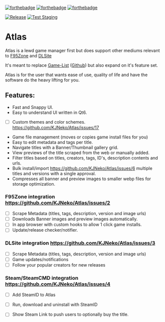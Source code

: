 [![forthebadge](https://forthebadge.com/images/badges/it-works-why.svg)](https://forthebadge.com)
[![forthebadge](https://forthebadge.com/images/badges/made-with-c-plus-plus.svg)](https://forthebadge.com)
[![forthebadge](https://forthebadge.com/images/badges/powered-by-qt.svg)](https://forthebadge.com)

[![Release](https://github.com/KJNeko/Atlas/actions/workflows/release.yml/badge.svg)](https://github.com/KJNeko/Atlas/actions/workflows/release.yml)
[![Test Staging](https://github.com/KJNeko/Atlas/actions/workflows/staging-test.yml/badge.svg)](https://github.com/KJNeko/Atlas/actions/workflows/staging-test.yml)
# Atlas
Atlas is a lewd game manager first but does support other mediums relevant to [F95Zone](https://f95zone.to/) and [DLSite](https://www.dlsite.com/)

It's meant to replace [Game-List](www.game-list.org) ([Github](https://github.com/game-list/game-list)) but also expand on it's feature set.

Atlas is for the user that wants ease of use, quality of life and have the software do the heavy lifting for you.

## Features:
- Fast and Snappy UI.
- Easy to understand UI written in Qt6.
- [ ] Custom themes and color schemes. https://github.com/KJNeko/Atlas/issues/17
- Game file management (moves or copies game install files for you)
- Easy to edit metadata and tags per title.
- Navigate titles with a Banner/Thumbnail gallery grid.
- View previews of the title scraped from the web or manually added.
- Filter titles based on titles, creators, tags, ID's, description contents and urls.
- Bulk install/import https://github.com/KJNeko/Atlas/issues/6 multiple titles and versions with a single approval.
- Compresses all banner and preview images to smaller webp files for storage optimization.

### F95Zone integration https://github.com/KJNeko/Atlas/issues/2
- [ ] Scrape Metadata (titles, tags, description, version and image urls)
- [ ] Downloads Banner images and preview images automatically.
- [ ] In app browser with custom hooks to allow 1 click game installs.
- [ ] Update/release checker/notifier.

### DLSite integration https://github.com/KJNeko/Atlas/issues/3
- [ ] Scrape Metadata (titles, tags, description, version and image urls)
- [ ] Game updates/notifications
- [ ] Follow your popular creators for new releases

### Steam/SteamCMD integration https://github.com/KJNeko/Atlas/issues/4
- [ ] Add SteamID to Atlas
- [ ] Run, download and uninstall with SteamID
- [ ] Show Steam Link to push users to optionally buy the title.

